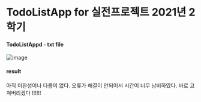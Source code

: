 # TodoListApp for 실전프로젝트 2021년 2학기



#### TodoListAppd - txt file
![image](https://user-images.githubusercontent.com/49769190/137827952-f5372e53-6d6b-4c31-8758-1fd7c8ba0a1d.png)



#### result
  아직 미완성이나 다름이 없다. 오류가 해결이 안되어서 시간이 너무 낭비하였다. 바로 고쳐버리겠다 !!!!!!
